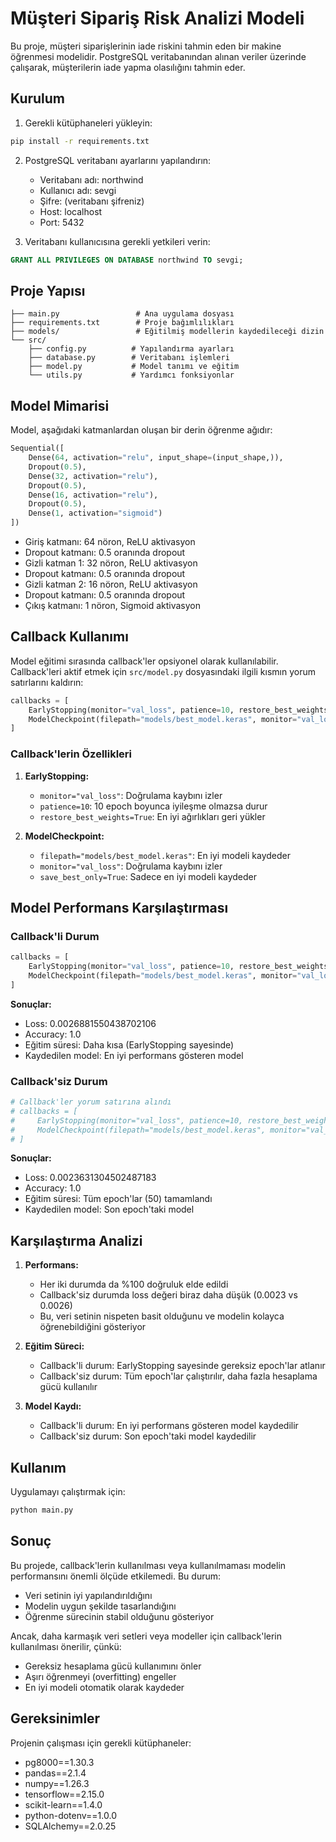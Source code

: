 # Müşteri Sipariş Risk Analizi Modeli

Bu proje, müşteri siparişlerinin iade riskini tahmin eden bir makine öğrenmesi modelidir. PostgreSQL veritabanından alınan veriler üzerinde çalışarak, müşterilerin iade yapma olasılığını tahmin eder.

## Kurulum

1. Gerekli kütüphaneleri yükleyin:
```bash
pip install -r requirements.txt
```

2. PostgreSQL veritabanı ayarlarını yapılandırın:
   - Veritabanı adı: northwind
   - Kullanıcı adı: sevgi
   - Şifre: (veritabanı şifreniz)
   - Host: localhost
   - Port: 5432

3. Veritabanı kullanıcısına gerekli yetkileri verin:
```sql
GRANT ALL PRIVILEGES ON DATABASE northwind TO sevgi;
```

## Proje Yapısı

```
├── main.py                 # Ana uygulama dosyası
├── requirements.txt        # Proje bağımlılıkları
├── models/                 # Eğitilmiş modellerin kaydedileceği dizin
└── src/
    ├── config.py          # Yapılandırma ayarları
    ├── database.py        # Veritabanı işlemleri
    ├── model.py           # Model tanımı ve eğitim
    └── utils.py           # Yardımcı fonksiyonlar
```

## Model Mimarisi

Model, aşağıdaki katmanlardan oluşan bir derin öğrenme ağıdır:

```python
Sequential([
    Dense(64, activation="relu", input_shape=(input_shape,)),
    Dropout(0.5),
    Dense(32, activation="relu"),
    Dropout(0.5),
    Dense(16, activation="relu"),
    Dropout(0.5),
    Dense(1, activation="sigmoid")
])
```

- Giriş katmanı: 64 nöron, ReLU aktivasyon
- Dropout katmanı: 0.5 oranında dropout
- Gizli katman 1: 32 nöron, ReLU aktivasyon
- Dropout katmanı: 0.5 oranında dropout
- Gizli katman 2: 16 nöron, ReLU aktivasyon
- Dropout katmanı: 0.5 oranında dropout
- Çıkış katmanı: 1 nöron, Sigmoid aktivasyon

## Callback Kullanımı

Model eğitimi sırasında callback'ler opsiyonel olarak kullanılabilir. Callback'leri aktif etmek için `src/model.py` dosyasındaki ilgili kısmın yorum satırlarını kaldırın:

```python
callbacks = [
    EarlyStopping(monitor="val_loss", patience=10, restore_best_weights=True),
    ModelCheckpoint(filepath="models/best_model.keras", monitor="val_loss", save_best_only=True)
]
```

### Callback'lerin Özellikleri

1. **EarlyStopping:**
   - `monitor="val_loss"`: Doğrulama kaybını izler
   - `patience=10`: 10 epoch boyunca iyileşme olmazsa durur
   - `restore_best_weights=True`: En iyi ağırlıkları geri yükler

2. **ModelCheckpoint:**
   - `filepath="models/best_model.keras"`: En iyi modeli kaydeder
   - `monitor="val_loss"`: Doğrulama kaybını izler
   - `save_best_only=True`: Sadece en iyi modeli kaydeder

## Model Performans Karşılaştırması

### Callback'li Durum
```python
callbacks = [
    EarlyStopping(monitor="val_loss", patience=10, restore_best_weights=True),
    ModelCheckpoint(filepath="models/best_model.keras", monitor="val_loss", save_best_only=True)
]
```

**Sonuçlar:**
- Loss: 0.0026881550438702106
- Accuracy: 1.0
- Eğitim süresi: Daha kısa (EarlyStopping sayesinde)
- Kaydedilen model: En iyi performans gösteren model

### Callback'siz Durum
```python
# Callback'ler yorum satırına alındı
# callbacks = [
#     EarlyStopping(monitor="val_loss", patience=10, restore_best_weights=True),
#     ModelCheckpoint(filepath="models/best_model.keras", monitor="val_loss", save_best_only=True)
# ]
```

**Sonuçlar:**
- Loss: 0.0023631304502487183
- Accuracy: 1.0
- Eğitim süresi: Tüm epoch'lar (50) tamamlandı
- Kaydedilen model: Son epoch'taki model

## Karşılaştırma Analizi

1. **Performans:**
   - Her iki durumda da %100 doğruluk elde edildi
   - Callback'siz durumda loss değeri biraz daha düşük (0.0023 vs 0.0026)
   - Bu, veri setinin nispeten basit olduğunu ve modelin kolayca öğrenebildiğini gösteriyor

2. **Eğitim Süreci:**
   - Callback'li durum: EarlyStopping sayesinde gereksiz epoch'lar atlanır
   - Callback'siz durum: Tüm epoch'lar çalıştırılır, daha fazla hesaplama gücü kullanılır

3. **Model Kaydı:**
   - Callback'li durum: En iyi performans gösteren model kaydedilir
   - Callback'siz durum: Son epoch'taki model kaydedilir

## Kullanım

Uygulamayı çalıştırmak için:
```bash
python main.py
```

## Sonuç

Bu projede, callback'lerin kullanılması veya kullanılmaması modelin performansını önemli ölçüde etkilemedi. Bu durum:
- Veri setinin iyi yapılandırıldığını
- Modelin uygun şekilde tasarlandığını
- Öğrenme sürecinin stabil olduğunu gösteriyor

Ancak, daha karmaşık veri setleri veya modeller için callback'lerin kullanılması önerilir, çünkü:
- Gereksiz hesaplama gücü kullanımını önler
- Aşırı öğrenmeyi (overfitting) engeller
- En iyi modeli otomatik olarak kaydeder

## Gereksinimler

Projenin çalışması için gerekli kütüphaneler:
- pg8000==1.30.3
- pandas==2.1.4
- numpy==1.26.3
- tensorflow==2.15.0
- scikit-learn==1.4.0
- python-dotenv==1.0.0
- SQLAlchemy==2.0.25 